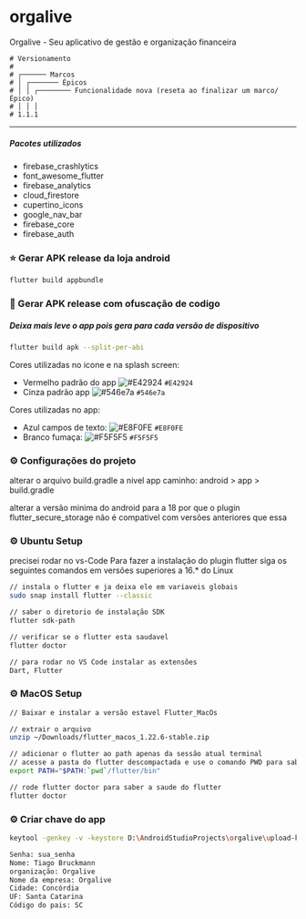# orgalive

Orgalive - Seu aplicativo de gestão e organização financeira

```
# Versionamento
#
# ┌────── Marcos
# │ ┌─────── Épicos
# │ │ ┌──────── Funcionalidade nova (reseta ao finalizar um marco/Épico)
# │ │ │
# 1.1.1
```

---

##### Pacotes utilizados

<ul>
    <li>firebase_crashlytics</li>
    <li>font_awesome_flutter</li>
    <li>firebase_analytics</li>
    <li>cloud_firestore</li>
    <li>cupertino_icons</li>
    <li>google_nav_bar</li>
    <li>firebase_core</li>
    <li>firebase_auth</li>
</ul>

### :star: Gerar APK release da loja android

```sh
flutter build appbundle
```

### :star2: Gerar APK release com ofuscação de codigo
##### Deixa mais leve o app pois gera para cada versão de dispositivo

```sh
flutter build apk --split-per-abi
```

Cores utilizadas no icone e na splash screen:

- Vermelho padrão do app ![#E42924](https://via.placeholder.com/15/E42924/000000?text=+) `#E42924`
- Cinza padrão app ![#546e7a](https://via.placeholder.com/15/546e7a/000000?text=+) `#546e7a`

Cores utilizadas no app:

- Azul campos de texto: ![#E8F0FE](https://via.placeholder.com/15/E8F0FE/000000?text=+) `#E8F0FE`
- Branco fumaça: ![#F5F5F5](https://via.placeholder.com/15/F5F5F5/000000?text=+) `#F5F5F5`


### :gear: Configurações do projeto
alterar o arquivo build.gradle a nivel app
caminho: android > app > build.gradle

alterar a versão minima do android para a 18 por que o plugin flutter_secure_storage não é compativel com versões anteriores que essa

### :gear: Ubuntu Setup

precisei rodar no vs-Code
Para fazer a instalação do plugin flutter siga os seguintes comandos em versões superiores a 16.* do Linux

```sh
// instala o flutter e ja deixa ele em variaveis globais
sudo snap install flutter --classic

// saber o diretorio de instalação SDK
flutter sdk-path

// verificar se o flutter esta saudavel
flutter doctor

// para rodar no VS Code instalar as extensões
Dart, Flutter
```

### :gear: MacOS Setup

```sh
// Baixar e instalar a versão estavel Flutter_MacOs

// extrair o arquivo
unzip ~/Downloads/flutter_macos_1.22.6-stable.zip

// adicionar o flutter ao path apenas da sessão atual terminal
// acesse a pasta do flutter descompactada e use o comando PWD para saber o caminho completo da pasta
export PATH="$PATH:`pwd`/flutter/bin"

// rode flutter doctor para saber a saude do flutter
flutter doctor
```

### :gear: Criar chave do app

```sh
keytool -genkey -v -keystore D:\AndroidStudioProjects\orgalive\upload-keystore.jks -storetype JKS -keyalg RSA -keysize 2048 -validity 10000 -alias upload

Senha: sua_senha
Nome: Tiago Bruckmann
organização: Orgalive
Nome da empresa: Orgalive
Cidade: Concórdia
UF: Santa Catarina
Código do pais: SC
```
